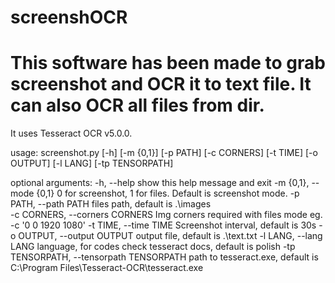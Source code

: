 # screenshOCR

# This software has been made to grab screenshot and OCR it to text file. It can also OCR all files from dir.

It uses Tesseract OCR v5.0.0.

usage: screenshot.py [-h] [-m {0,1}] [-p PATH] [-c CORNERS] [-t TIME] [-o OUTPUT] [-l LANG] [-tp TENSORPATH]

optional arguments:
  -h, --help            show this help message and exit
  -m {0,1}, --mode {0,1}
                        0 for screenshot, 1 for files. Default is screenshot mode.
  -p PATH, --path PATH  files path, default is .\images\
  -c CORNERS, --corners CORNERS
                        Img corners required with files mode eg. -c '0 0 1920 1080'
  -t TIME, --time TIME  Screenshot interval, default is 30s
  -o OUTPUT, --output OUTPUT
                        output file, default is .\text.txt
  -l LANG, --lang LANG  language, for codes check tesseract docs, default is polish
  -tp TENSORPATH, --tensorpath TENSORPATH
                        path to tesseract.exe, default is C:\Program Files\Tesseract-OCR\tesseract.exe
